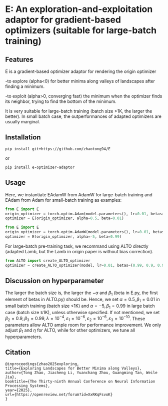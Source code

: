 # E: An exploration-and-exploitation adaptor for gradient-based optimizers (suitable for large-batch training) 

## Features
E is a gradient-based optimizer adaptor for rendering the origin optimizer

  -to explore (alpha<0) for better minima along valleys of landscapes after finding a minimum.
  
  -to exploit (alpha>0, converging fast) the minimum when the optimizer finds its neighbor, trying to find the bottom of the minimum.

It is very suitable for large-batch training (batch size >1K, the larger the better). 
In small batch case, the outperformances of adapted optimizers are usually marginal.
## Installation
```
pip install git+https://github.com/zhaotong94/E
```
or
```
pip install e-optimizer-adaptor
```
## Usage
Here, we instantiate EAdamW from AdamW for large-batch training and EAdam from Adam for small-batch training as examples:
```python
from E import E
origin_optimizer = torch.optim.Adam(model.parameters(), lr=0.01, betas=(0.9, 0.99), weight_decay=1e-4)
optimizer = E(origin_optimizer, alpha=0.5, beta=0.01)
```
```python
from E import E
origin_optimizer = torch.optim.AdamW(model.parameters(), lr=0.01, betas=(0.9, 0.99), weight_decay=1e-4)
optimizer = E(origin_optimizer, alpha=-5, beta=0.99)
```
For large-batch pre-training task, we recommand using ALTO directly (adapted Lamb, but the Lamb in origin paper is without bias correction).
```python
from ALTO import create_ALTO_optimizer
optimizer = create_ALTO_optimizer(model, lr=0.01, betas=(0.99, 0.9, 0.99), alpha=-5, weight_decay=1e-4, eps=1e-8)
```
## Discussion on hyperparameter 
The larger the batch size is, the larger the $-\alpha$ and $\beta_1$ (beta in E.py, the first element of betas in ALTO.py) should be. Hence, we set $\alpha=0.5, \beta_1=0.01$ in small batch training (batch size $<$1K) and $\alpha=-5, \beta_1=0.99$ in large batch case (batch size $\geq$1K), unless otherwise specified. If not mentioned, we set $\beta_2=0.9, \beta_3=0.99, \lambda=10^{-4}, \varepsilon_1=10^{-6}, \varepsilon_2=10^{-6}, \varepsilon_3=10^{-10}$. These parameters allow ALTO ample room for performance improvement. We only adjust $\beta_1$ and $\eta$ for ALTO, while for other optimizers, we tune all hyperparameters.
## Citation
```
@inproceedings{zhao2025exploring,
title={Exploring Landscapes for Better Minima along Valleys},
author={Tong Zhao, Jiacheng Li, Yuanchang Zhou, Guangming Tan, Weile Jia},
booktitle={The Thirty-ninth Annual Conference on Neural Information Processing Systems},
year={2025},
url={https://openreview.net/forum?id=XxRKqFsvoK}
}
```
